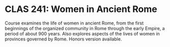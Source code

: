 # CLAS 241: Women in Ancient Rome

Course examines the life of women in ancient Rome, from the first beginnings of the organized community in Rome through the early Empire, a period of about 900 years. Also explores aspects of the lives of women in provinces governed by Rome. Honors version available.